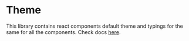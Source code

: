 # Theme

This library contains react components default theme and typings for the same for all the components. Check docs [here](https://medly.github.io/medly-components).

